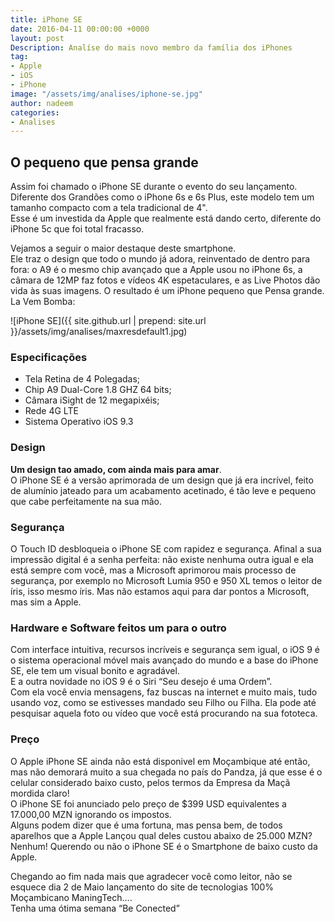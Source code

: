 ```yaml
---
title: iPhone SE
date: 2016-04-11 00:00:00 +0000
layout: post
Description: Analíse do mais novo membro da família dos iPhones
tag:
- Apple
- iOS
- iPhone
image: "/assets/img/analises/iphone-se.jpg"
author: nadeem
categories:
- Analises
---
```


## O pequeno que pensa grande
Assim foi chamado o iPhone SE durante o evento do seu lançamento.
Diferente dos Grandões como o iPhone 6s e 6s Plus, este modelo tem um tamanho compacto com a tela tradicional de 4". <br>
Esse é um investida da Apple que realmente está dando certo, diferente do iPhone 5c que foi total fracasso.

Vejamos a seguir o maior destaque deste smartphone.<br>
Ele traz o design que todo o mundo já adora, reinventado de dentro para fora: o A9 é o mesmo chip avançado que a Apple usou no iPhone 6s, a câmara de 12MP faz fotos e vídeos 4K espetaculares, e as Live Photos dão vida às suas imagens. 
O resultado é um iPhone pequeno que Pensa grande. <br>
La Vem Bomba:

![iPhone SE]({{ site.github.url | prepend: site.url }}/assets/img/analises/maxresdefault1.jpg) <br>

### Especificações

- Tela Retina de 4 Polegadas;
- Chip A9 Dual-Core 1.8 GHZ 64 bits;
- Câmara iSight de 12 megapixéis;
- Rede 4G LTE 
- Sistema Operativo iOS 9.3

### Design
<b>Um design tao amado, com ainda mais para amar</b>.<br>
O iPhone SE é a versão aprimorada de um design que já era incrível, feito de alumínio jateado para um acabamento acetinado, é tão leve e pequeno que cabe perfeitamente na sua mão.

### Segurança
O Touch ID desbloqueia o iPhone SE com rapidez e segurança. 
Afinal a sua impressão digital é a senha perfeita: não existe nenhuma outra igual e ela está sempre com você, mas a Microsoft aprimorou mais processo de segurança, por exemplo no Microsoft Lumia 950 e 950 XL temos o leitor de íris, isso mesmo íris. 
Mas não estamos aqui para dar pontos a Microsoft, mas sim a Apple.

### Hardware e Software feitos um para o outro
Com interface intuitiva, recursos incríveis e segurança sem igual, o iOS 9 é o sistema operacional móvel mais avançado do mundo e a base do iPhone SE, ele tem um visual bonito e agradável.<br>
E a outra novidade no iOS 9 é o Siri “Seu desejo é uma Ordem”. <br>
Com ela você envia mensagens, faz buscas na internet e muito mais, tudo usando voz, como se estivesses mandado seu Filho ou Filha. 
Ela pode até pesquisar aquela foto ou vídeo que você está procurando na sua fototeca.

### Preço
O Apple iPhone SE ainda não está disponivel em Moçambique até então, mas não demorará muito a sua chegada no país do Pandza, já que esse é o celular considerado baixo custo, pelos termos da Empresa da Maçã mordida claro!<br>
O iPhone SE foi anunciado pelo preço de $399 USD equivalentes a 17.000,00 MZN ignorando os impostos. <br>
Alguns podem dizer que é uma fortuna, mas pensa bem, de todos aparelhos que a Apple Lançou qual deles custou abaixo de 25.000 MZN? Nenhum!
Querendo ou não o iPhone SE é o Smartphone de baixo custo da Apple.

Chegando ao fim nada mais que agradecer você como leitor, não se esquece dia 2 de Maio lançamento do site de tecnologias 100% Moçambicano ManingTech…. <br> 
Tenha uma ótima semana “Be Conected”